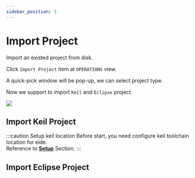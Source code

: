 ```yaml
---
sidebar_position: 3
---
```


# Import Project

Import an existed project from disk.

Click `Import Project` item at `OPERATIONS` view.

A quick-pick window will be pop-up, we can select project type.

Now we support to import `Keil` and `Eclipse` project.

![](/img/imp_prj_sel.png)

## Import Keil Project

:::caution Setup keil location
Before start, you need configure keil toolchain location for eide.<br/>
Reference to [**Setup**](setup#configure-toolchains) Section.
:::



## Import Eclipse Project
